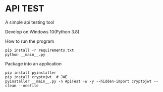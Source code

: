 # API TEST

A simple api testing tool

Develop on Windows 10(Python 3.8)  

How to run the program
```
pip install -r requirements.txt
python __main__.py
```

Package into an application
```
pip install pyinstaller
pip install cryptojwt  # JWE
pyinstaller __main__.py -n ApiTest -w -y --hidden-import cryptojwt --clean --onefile
```